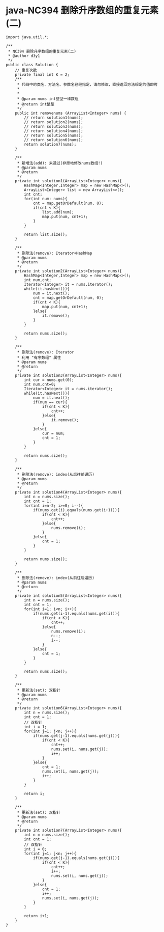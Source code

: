 # java-NC394 删除升序数组的重复元素(二)


    import java.util.*;
    
    /**
     * NC394 删除升序数组的重复元素(二)
     * @author d3y1
     */
    public class Solution {
        // 重复次数
        private final int K = 2;
        /**
         * 代码中的类名、方法名、参数名已经指定，请勿修改，直接返回方法规定的值即可
         *
         *
         * @param nums int整型一维数组
         * @return int整型
         */
        public int removenums (ArrayList<Integer> nums) {
            // return solution1(nums);
            // return solution2(nums);
            // return solution3(nums);
            // return solution4(nums);
            // return solution5(nums);
            // return solution6(nums);
            return solution7(nums);
        }
    
        /**
         * 新增法(add): 未通过(非原地修改nums数组!)
         * @param nums
         * @return
         */
        private int solution1(ArrayList<Integer> nums){
            HashMap<Integer,Integer> map = new HashMap<>();
            ArrayList<Integer> list = new ArrayList<>();
            int cnt;
            for(int num: nums){
                cnt = map.getOrDefault(num, 0);
                if(cnt < K){
                    list.add(num);
                    map.put(num, cnt+1);
                }
            }
    
            return list.size();
        }
    
        /**
         * 删除法(remove): Iterator+HashMap
         * @param nums
         * @return
         */
        private int solution2(ArrayList<Integer> nums){
            HashMap<Integer,Integer> map = new HashMap<>();
            int num,cnt;
            Iterator<Integer> it = nums.iterator();
            while(it.hasNext()){
                num = it.next();
                cnt = map.getOrDefault(num, 0);
                if(cnt < K){
                    map.put(num, cnt+1);
                }else{
                    it.remove();
                }
            }
    
            return nums.size();
        }
    
        /**
         * 删除法(remove): Iterator
         * 利用 "有序数组" 属性
         * @param nums
         * @return
         */
        private int solution3(ArrayList<Integer> nums){
            int cur = nums.get(0);
            int num,cnt=0;
            Iterator<Integer> it = nums.iterator();
            while(it.hasNext()){
                num = it.next();
                if(num == cur){
                    if(cnt < K){
                        cnt++;
                    }else{
                        it.remove();
                    }
                }else{
                    cur = num;
                    cnt = 1;
                }
            }
    
            return nums.size();
        }
    
        /**
         * 删除法(remove): index(从后往前遍历)
         * @param nums
         * @return
         */
        private int solution4(ArrayList<Integer> nums){
            int n = nums.size();
            int cnt = 1;
            for(int i=n-2; i>=0; i--){
                if(nums.get(i).equals(nums.get(i+1))){
                    if(cnt < K){
                        cnt++;
                    }else{
                        nums.remove(i);
                    }
                }else{
                    cnt = 1;
                }
            }
    
            return nums.size();
        }
    
        /**
         * 删除法(remove): index(从前往后遍历)
         * @param nums
         * @return
         */
        private int solution5(ArrayList<Integer> nums){
            int n = nums.size();
            int cnt = 1;
            for(int i=1; i<n; i++){
                if(nums.get(i-1).equals(nums.get(i))){
                    if(cnt < K){
                        cnt++;
                    }else{
                        nums.remove(i);
                        n--;
                        i--;
                    }
                }else{
                    cnt = 1;
                }
            }
    
            return nums.size();
        }
    
        /**
         * 更新法(set): 双指针
         * @param nums
         * @return
         */
        private int solution6(ArrayList<Integer> nums){
            int n = nums.size();
            int cnt = 1;
            // 双指针
            int i = 1;
            for(int j=1; j<n; j++){
                if(nums.get(j-1).equals(nums.get(j))){
                    if(cnt < K){
                        cnt++;
                        nums.set(i, nums.get(j));
                        i++;
                    }
                }else{
                    cnt = 1;
                    nums.set(i, nums.get(j));
                    i++;
                }
            }
    
            return i;
        }
    
        /**
         * 更新法(set): 双指针
         * @param nums
         * @return
         */
        private int solution7(ArrayList<Integer> nums){
            int n = nums.size();
            int cnt = 1;
            // 双指针
            int i = 0;
            for(int j=1; j<n; j++){
                if(nums.get(j-1).equals(nums.get(j))){
                    if(cnt < K){
                        cnt++;
                        i++;
                        nums.set(i, nums.get(j));
                    }
                }else{
                    cnt = 1;
                    i++;
                    nums.set(i, nums.get(j));
                }
            }
    
            return i+1;
        }
    }

  

